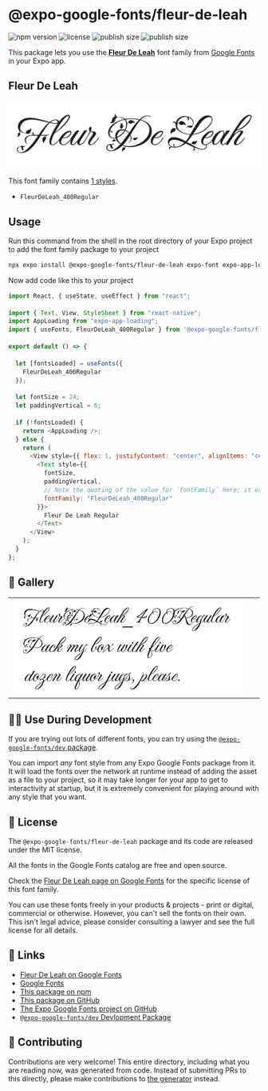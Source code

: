 # @expo-google-fonts/fleur-de-leah

![npm version](https://flat.badgen.net/npm/v/@expo-google-fonts/fleur-de-leah)
![license](https://flat.badgen.net/github/license/expo/google-fonts)
![publish size](https://flat.badgen.net/packagephobia/install/@expo-google-fonts/fleur-de-leah)
![publish size](https://flat.badgen.net/packagephobia/publish/@expo-google-fonts/fleur-de-leah)

This package lets you use the [**Fleur De Leah**](https://fonts.google.com/specimen/Fleur+De+Leah) font family from [Google Fonts](https://fonts.google.com/) in your Expo app.

## Fleur De Leah

![Fleur De Leah](./font-family.png)

This font family contains [1 styles](#-gallery).

- `FleurDeLeah_400Regular`

## Usage

Run this command from the shell in the root directory of your Expo project to add the font family package to your project

```sh
npx expo install @expo-google-fonts/fleur-de-leah expo-font expo-app-loading
```

Now add code like this to your project

```js
import React, { useState, useEffect } from "react";

import { Text, View, StyleSheet } from "react-native";
import AppLoading from "expo-app-loading";
import { useFonts, FleurDeLeah_400Regular } from '@expo-google-fonts/fleur-de-leah';

export default () => {

  let [fontsLoaded] = useFonts({
    FleurDeLeah_400Regular
  });

  let fontSize = 24;
  let paddingVertical = 6;

  if (!fontsLoaded) {
    return <AppLoading />;
  } else {
    return (
      <View style={{ flex: 1, justifyContent: "center", alignItems: "center" }}>
        <Text style={{
          fontSize,
          paddingVertical,
          // Note the quoting of the value for `fontFamily` here; it expects a string!
          fontFamily: "FleurDeLeah_400Regular"
        }}>
          Fleur De Leah Regular
        </Text>
      </View>
    );
  }
};
```

## 🔡 Gallery


||||
|-|-|-|
|![FleurDeLeah_400Regular](./FleurDeLeah_400Regular.ttf.png)||||


## 👩‍💻 Use During Development

If you are trying out lots of different fonts, you can try using the [`@expo-google-fonts/dev` package](https://github.com/expo/google-fonts/tree/master/font-packages/dev#readme).

You can import _any_ font style from any Expo Google Fonts package from it. It will load the fonts over the network at runtime instead of adding the asset as a file to your project, so it may take longer for your app to get to interactivity at startup, but it is extremely convenient for playing around with any style that you want.


## 📖 License

The `@expo-google-fonts/fleur-de-leah` package and its code are released under the MIT license.

All the fonts in the Google Fonts catalog are free and open source.

Check the [Fleur De Leah page on Google Fonts](https://fonts.google.com/specimen/Fleur+De+Leah) for the specific license of this font family.

You can use these fonts freely in your products & projects - print or digital, commercial or otherwise. However, you can't sell the fonts on their own. This isn't legal advice, please consider consulting a lawyer and see the full license for all details.

## 🔗 Links

- [Fleur De Leah on Google Fonts](https://fonts.google.com/specimen/Fleur+De+Leah)
- [Google Fonts](https://fonts.google.com/)
- [This package on npm](https://www.npmjs.com/package/@expo-google-fonts/fleur-de-leah)
- [This package on GitHub](https://github.com/expo/google-fonts/tree/master/font-packages/fleur-de-leah)
- [The Expo Google Fonts project on GitHub](https://github.com/expo/google-fonts)
- [`@expo-google-fonts/dev` Devlopment Package](https://github.com/expo/google-fonts/tree/master/font-packages/dev)

## 🤝 Contributing

Contributions are very welcome! This entire directory, including what you are reading now, was generated from code. Instead of submitting PRs to this directly, please make contributions to [the generator](https://github.com/expo/google-fonts/tree/master/packages/generator) instead.
